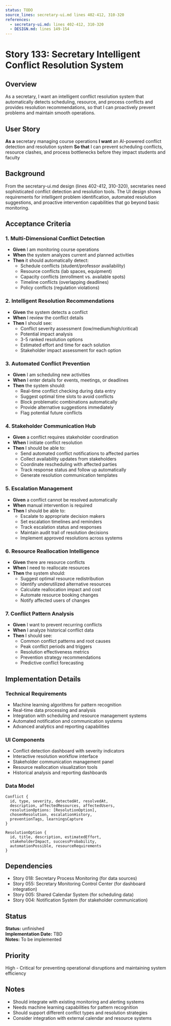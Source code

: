 ```yaml
---
status: TODO
source_lines: secretary-ui.md lines 402-412, 310-320
references:
  - secretary-ui.md: lines 402-412, 310-320
  - DESIGN.md: lines 149-154
---
```


# Story 133: Secretary Intelligent Conflict Resolution System

## Overview
As a secretary, I want an intelligent conflict resolution system that automatically detects scheduling, resource, and process conflicts and provides resolution recommendations, so that I can proactively prevent problems and maintain smooth operations.

## User Story
**As a** secretary managing course operations
**I want** an AI-powered conflict detection and resolution system
**So that** I can prevent scheduling conflicts, resource clashes, and process bottlenecks before they impact students and faculty

## Background
From the secretary-ui.md design (lines 402-412, 310-320), secretaries need sophisticated conflict detection and resolution tools. The UI design shows requirements for intelligent problem identification, automated resolution suggestions, and proactive intervention capabilities that go beyond basic monitoring.

## Acceptance Criteria

### 1. Multi-Dimensional Conflict Detection
- **Given** I am monitoring course operations
- **When** the system analyzes current and planned activities
- **Then** it should automatically detect:
  - Schedule conflicts (student/professor availability)
  - Resource conflicts (lab spaces, equipment)
  - Capacity conflicts (enrollment vs. available spots)
  - Timeline conflicts (overlapping deadlines)
  - Policy conflicts (regulation violations)

### 2. Intelligent Resolution Recommendations
- **Given** the system detects a conflict
- **When** I review the conflict details
- **Then** I should see:
  - Conflict severity assessment (low/medium/high/critical)
  - Potential impact analysis
  - 3-5 ranked resolution options
  - Estimated effort and time for each solution
  - Stakeholder impact assessment for each option

### 3. Automated Conflict Prevention
- **Given** I am scheduling new activities
- **When** I enter details for events, meetings, or deadlines
- **Then** the system should:
  - Real-time conflict checking during data entry
  - Suggest optimal time slots to avoid conflicts
  - Block problematic combinations automatically
  - Provide alternative suggestions immediately
  - Flag potential future conflicts

### 4. Stakeholder Communication Hub
- **Given** a conflict requires stakeholder coordination
- **When** I initiate conflict resolution
- **Then** I should be able to:
  - Send automated conflict notifications to affected parties
  - Collect availability updates from stakeholders
  - Coordinate rescheduling with affected parties
  - Track response status and follow up automatically
  - Generate resolution communication templates

### 5. Escalation Management
- **Given** a conflict cannot be resolved automatically
- **When** manual intervention is required
- **Then** I should be able to:
  - Escalate to appropriate decision makers
  - Set escalation timelines and reminders
  - Track escalation status and responses
  - Maintain audit trail of resolution decisions
  - Implement approved resolutions across systems

### 6. Resource Reallocation Intelligence
- **Given** there are resource conflicts
- **When** I need to reallocate resources
- **Then** the system should:
  - Suggest optimal resource redistribution
  - Identify underutilized alternative resources
  - Calculate reallocation impact and cost
  - Automate resource booking changes
  - Notify affected users of changes

### 7. Conflict Pattern Analysis
- **Given** I want to prevent recurring conflicts
- **When** I analyze historical conflict data
- **Then** I should see:
  - Common conflict patterns and root causes
  - Peak conflict periods and triggers
  - Resolution effectiveness metrics
  - Prevention strategy recommendations
  - Predictive conflict forecasting

## Implementation Details

### Technical Requirements
- Machine learning algorithms for pattern recognition
- Real-time data processing and analysis
- Integration with scheduling and resource management systems
- Automated notification and communication systems
- Advanced analytics and reporting capabilities

### UI Components
- Conflict detection dashboard with severity indicators
- Interactive resolution workflow interface
- Stakeholder communication management panel
- Resource reallocation visualization tools
- Historical analysis and reporting dashboards

### Data Model
```
Conflict {
  id, type, severity, detectedAt, resolvedAt,
  description, affectedResources, affectedUsers,
  resolutionOptions: [ResolutionOption],
  chosenResolution, escalationHistory,
  preventionTags, learningsCapture
}

ResolutionOption {
  id, title, description, estimatedEffort,
  stakeholderImpact, successProbability,
  automationPossible, resourceRequirements
}
```

## Dependencies
- Story 018: Secretary Process Monitoring (for data sources)
- Story 055: Secretary Monitoring Control Center (for dashboard integration)
- Story 005: Shared Calendar System (for scheduling data)
- Story 004: Notification System (for stakeholder communication)


## Status
**Status:** unfinished  
**Implementation Date:** TBD  
**Notes:** To be implemented
## Priority
High - Critical for preventing operational disruptions and maintaining system efficiency

## Notes
- Should integrate with existing monitoring and alerting systems
- Needs machine learning capabilities for pattern recognition
- Should support different conflict types and resolution strategies
- Consider integration with external calendar and resource systems